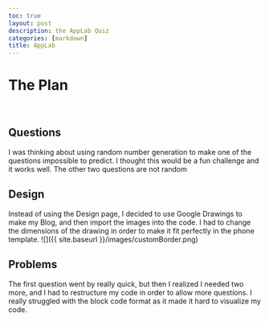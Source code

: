 ```yaml
---
toc: true
layout: post
description: the AppLab Quiz
categories: [markdown]
title: AppLab
---
```


# The Plan
<br>

## Questions
I was thinking about using random number generation to make one of the questions impossible to predict. I thought this would be a fun challenge and it works well. The other two questions are not random
## Design
Instead of using the Design page, I decided to use Google Drawings to make my Blog, and then import the images into the code. I had to change the dimensions of the drawing in order to make it fit perfectly in the phone template.
![]({{ site.baseurl }}/images/customBorder.png)
## Problems
The first question went by really quick, but then I realized I needed two more, and I had to restructure my code in order to allow more questions. I really struggled with the block code format as it made it hard to visualize my code.